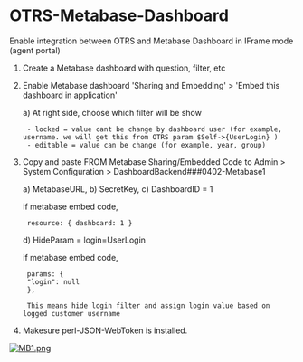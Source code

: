 # OTRS-Metabase-Dashboard
Enable integration between OTRS and Metabase Dashboard in IFrame mode (agent portal)  

1. Create a Metabase dashboard with question, filter, etc  

2. Enable Metabase dashboard 'Sharing and Embedding' > 'Embed this dashboard in application'  

	a) At right side, choose which filter will be show 
		
		- locked = value cant be change by dashboard user (for example, username. we will get this from OTRS param $Self->{UserLogin} )  
		- editable = value can be change (for example, year, group)
		
	
3. Copy and paste FROM Metabase Sharing/Embedded Code to Admin > System Configuration > DashboardBackend###0402-Metabase1  

	a) MetabaseURL, 
	b) SecretKey,
	c) DashboardID = 1 
	
	if metabase embed code,

		resource: { dashboard: 1 }
	
	
	d) HideParam = login=UserLogin 
	
	if metabase embed code, 
	
		params: {
		"login": null
		},
	
		This means hide login filter and assign login value based on logged customer username
	
4. Makesure perl-JSON-WebToken is installed.


[![MB1.png](https://i.postimg.cc/446dgX9m/MB1.png)](https://postimg.cc/Btvs59N0)



